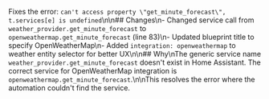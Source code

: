Fixes the error: `can't access property \"get_minute_forecast\", t.services[e] is undefined`\n\n## Changes\n- Changed service call from `weather_provider.get_minute_forecast` to `openweathermap.get_minute_forecast` (line 83)\n- Updated blueprint title to specify OpenWeatherMap\n- Added `integration: openweathermap` to weather entity selector for better UX\n\n## Why\nThe generic service name `weather_provider.get_minute_forecast` doesn't exist in Home Assistant. The correct service for OpenWeatherMap integration is `openweathermap.get_minute_forecast`.\n\nThis resolves the error where the automation couldn't find the service.